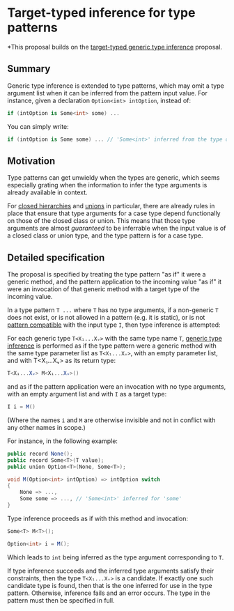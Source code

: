 # Target-typed inference for type patterns

*This proposal builds on the [target-typed generic type inference](https://github.com/dotnet/csharplang/blob/main/proposals/target-typed-generic-type-inference.md) proposal.

## Summary

Generic type inference is extended to type patterns, which may omit a type argument list when it can be inferred from the pattern input value. For instance, given a declaration `Option<int> intOption`, instead of:

```csharp
if (intOption is Some<int> some) ...
```

You can simply write:

```csharp
if (intOption is Some some) ... // 'Some<int>' inferred from the type of 'intOption'
```

## Motivation

Type patterns can get unwieldy when the types are generic, which seems especially grating when the information to infer the type arguments is already available in context. 

For [closed hierarchies](https://github.com/dotnet/csharplang/blob/main/proposals/closed-hierarchies.md) and [unions](https://github.com/dotnet/csharplang/blob/main/proposals/nominal-type-unions.md) in particular, there are already rules in place that ensure that type arguments for a case type depend functionally on those of the closed class or union. This means that those type arguments are almost *guaranteed* to be inferrable when the input value is of a closed class or union type, and the type pattern is for a case type.

## Detailed specification

The proposal is specified by treating the type pattern "as if" it were a generic method, and the pattern application to the incoming value "as if" it were an invocation of that generic method with a target type of the incoming value.

In a type pattern `T ...` where `T` has no type arguments, if a non-generic `T` does not exist, or is not allowed in a pattern (e.g. it is static), or is not [pattern compatible](https://github.com/dotnet/csharpstandard/blob/standard-v7/standard/patterns.md#1122-declaration-pattern) with the input type `I`, then type inference is attempted:

For each generic type `T<X₁...Xᵥ>` with the same type name `T`, [generic type inference](https://github.com/dotnet/csharpstandard/blob/standard-v7/standard/expressions.md#1263-type-inference) is performed as if the type pattern were a generic method with the same type parameter list as `T<X₁...Xᵥ>`, with an empty parameter list, and with T<X₁...Xᵥ> as its return type:

```csharp
T<X₁...Xᵥ> M<X₁...Xᵥ>()
```

and as if the pattern application were an invocation with no type arguments, with an empty argument list and with `I` as a target type:

```csharp
I i = M()
```

(Where the names `i` and `M` are otherwise invisible and not in conflict with any other names in scope.)

For instance, in the following example:

```csharp
public record None();
public record Some<T>(T value);
public union Option<T>(None, Some<T>);

void M(Option<int> intOption) => intOption switch
{
    None => ...,
    Some some => ..., // 'Some<int>' inferred for 'some'
}
```

Type inference proceeds as if with this method and invocation:

```csharp
Some<T> M<T>();

Option<int> i = M();
```

Which leads to `int` being inferred as the type argument corresponding to `T`.

If type inference succeeds and the inferred type arguments satisfy their constraints, then the type `T<X₁...Xᵥ>` is a candidate. If exactly one such candidate type is found, then that is the one inferred for use in the type pattern. Otherwise, inference fails and an error occurs. The type in the pattern must then be specified in full.